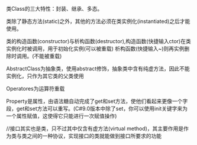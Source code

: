 类Class的三大特性：封装、继承、多态。

类除了静态方法(static)之外，其他的方法必须在类实例化(instantiated)之后才能使用。

类的构造函数(constructor)与析构函数(destructor),构造函数(快捷输入ctor)在类实例化时被调用，用于初始化实例(可以被重载)
析构函数(快捷输入~)则再实例删除时调用。(不能被重载)

AbstractClass为抽象类，使用abstract修饰，抽象类中含有纯虚方法，因此不能实例化，只作为其它类的父类使用

Operatores为运算符重载

Property是属性，由语法糖自动完成了get和set方法，使他们看起来更像一个字段，get和set方法可以重写。(C#9.0版本中除了set，你可以使用init关键字来为一个属性赋值，这使得它只能进行一次赋值操作)

//接口其实也是类，只不过其中仅含有虚方法(virtual method)，其主要作用是作为类与类之间的一种协议，实现接口的类就能做到接口所要求的功能